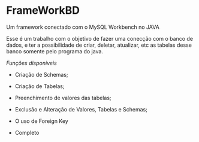 # FrameWorkBD
Um framework conectado com o MySQL Workbench no JAVA

Esse é um trabalho com o objetivo de fazer uma conecção com o banco de dados, e ter a possibilidade de criar, deletar, atualizar, etc as tabelas desse banco somente pelo programa do java.

*Funções disponiveis*

- Criação de Schemas;
- Criação de Tabelas;
- Preenchimento de valores das tabelas;
- Exclusão e Alteração de Valores, Tabelas e Schemas;
- O uso de Foreign Key

- Completo 
